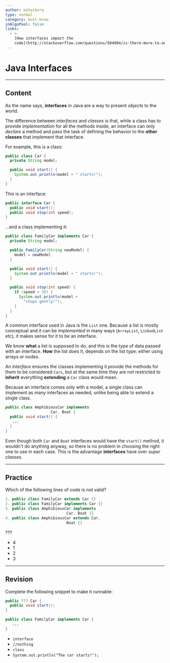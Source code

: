 ```yaml
---
author: mihaiberq
type: normal
category: must-know
inAlgoPool: false
links:
  - >-
    [How interfaces impact the
    code](http://stackoverflow.com/questions/504904/is-there-more-to-an-interface-than-having-the-correct-methods){website}
---
```


# Java Interfaces


---

## Content

As the name says, **interfaces** in Java are a way to present *objects* to the world.  

The difference between *interfaces* and *classes* is that, while a class has to provide *implementation* for all the methods inside, an interface can only *declare* a method and pass the task of defining the behavior to the **other classes** that implement that interface.

For example, this is a class:

```java
public class Car {
  private String model;

  public void start() {
    System.out.println(model + " starts!");
  }
}
```

This is an interface:

```java
public interface Car {
  public void start();
  public void stop(int speed);
}
```

...and a class implementing it:

```java
public class FamilyCar implements Car {
  private String model;

  public FamilyCar(String newModel) {
    model = newModel
  }

  public void start() {
    System.out.println(model + " starts!");
  }

  public void stop(int speed) {
    if (speed < 30) {
      System.out.println(model +  
        "stops gently!");
    }
  }  
}
```

A common interface used in Java is the `List` one. Because a list is mostly conceptual and it can be *implemented* in many ways (`ArrayList`, `LinkedList` etc), it makes sense for it to be an interface.

We know **what** a list is supposed to do, and this is the type of data passed with an interface. **How** the list does it, depends on the list type: either using arrays or nodes.

An *interface* ensures the classes implementing it *provide* the methods for them to be considered `Cars`, but at the same time they are not restricted to **inherit** everything **extending** a `Car` class would mean.

Because an interface comes only with a model, a single class can implement as many interfaces as needed, unlike being able to extend a single class.

```java
public class AmphibiousCar implements
                    Car, Boat {
  public void start() {
   ...
  }
}
```

Even though both `Car` and `Boat` interfaces would have the `start()` method, it wouldn't do anything anyway, so there is no problem in choosing the right one to use in each case. This is the advantage **interfaces** have over *super classes*.


---

## Practice

Which of the following lines of code is not valid?

```java
1. public class FamilyCar extends Car {}
2. public class FamilyCar implements Car {}
3. public class AmphibiousCar implements
                           Car, Boat {}
4. public class AmphibiousCar extends Car,
                           Boat {}
```

???

- 4
- 1
- 2
- 3


---

## Revision

Complete the following snippet to make it runnable:

```java
public ??? Car {
  public void start();
}

public class FamilyCar implements Car {
   ...
}
```

- `interface`
- `//nothing`
- `class`
- `System.out.println("The car starts!");`
